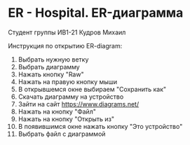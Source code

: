 # ER - Hospital. ER-диаграмма
Студент группы ИВ1-21 Кудров Михаил


Инструкция по открытию ER-diagram:
1. Выбрать нужную ветку
2. Выбрать диаграмму
3. Нажать кнопку "Raw"
4. Нажать на правую кнопку мыши
5. В открывшемся окне выбираем "Сохранить как"
6. Скачать диаграмму на устройство
7. Зайти на сайт https://www.diagrams.net/
8. Нажать на кнопку "Файл"
9. Нажать на кнопку "Открыть из"
10. В появившимся окне нажать кнопку "Это устройство"
11. Выбрать файл с диаграммой
